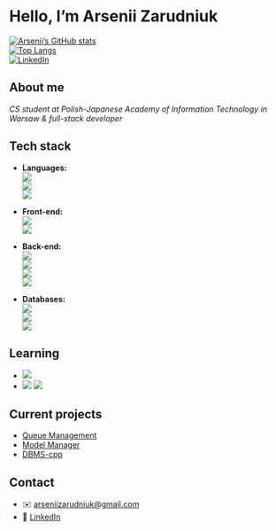 # Hello, I’m Arsenii Zarudniuk

[![Arsenii’s GitHub stats](https://github-readme-stats.vercel.app/api?username=arseniizar&commits_year=2024&show_icons=true)](https://github.com/arseniizar)  
[![Top Langs](https://github-readme-stats.vercel.app/api/top-langs/?username=arseniizar)](https://github.com/arseniizar)  
[![LinkedIn](https://img.shields.io/badge/-LinkedIn-blue?logo=linkedin&style=flat)](https://www.linkedin.com/in/arsenii-zarudniuk-7952b8255/)

## About me
_CS student at Polish-Japanese Academy of Information Technology in Warsaw & full-stack developer_

## Tech stack

- **Languages:**  
  ![](https://img.shields.io/badge/JavaScript-323330?logo=javascript&logoColor=F7DF1E)  
  ![](https://img.shields.io/badge/TypeScript-007ACC?logo=typescript&logoColor=white)  
  ![](https://img.shields.io/badge/C%2B%2B-00599C?logo=c%2B%2B&logoColor=white)

- **Front-end:**  
  ![](https://img.shields.io/badge/React-20232A?logo=react&logoColor=61DAFB)  
  ![](https://img.shields.io/badge/Angular-DD0031?logo=angular&logoColor=white)

- **Back-end:**  
  ![](https://img.shields.io/badge/Node.js-339933?logo=node.js&logoColor=white)  
  ![](https://img.shields.io/badge/NestJS-E0234E?logo=nestjs&logoColor=white)  
  ![](https://img.shields.io/badge/Java-007396?logo=java&logoColor=white)  
  ![](https://img.shields.io/badge/Spring%20Boot-6DB33F?logo=spring&logoColor=white)

- **Databases:**  
  ![](https://img.shields.io/badge/MongoDB-47A248?logo=mongodb&logoColor=white)  
  ![](https://img.shields.io/badge/Firebase-FFCA28?logo=firebase&logoColor=black)  
  ![](https://img.shields.io/badge/PostgreSQL-4169E1?logo=postgresql&logoColor=white)

## Learning

- ![](https://img.shields.io/badge/Python-3776AB?logo=python&logoColor=white)  
- ![](https://img.shields.io/badge/C%23-239120?logo=c-sharp&logoColor=white) ![](https://img.shields.io/badge/.NET-512BD4?logo=dotnet&logoColor=white)



## Current projects
- [Queue Management](https://github.com/arseniizar/queue-management)  
- [Model Manager](https://github.com/arseniizar/model-manager)  
- [DBMS-cpp](https://github.com/arseniizar/DBMS-cpp) 

## Contact
- ✉️ arseniizarudniuk@gmail.com  
- 🔗 [LinkedIn](https://www.linkedin.com/in/arsenii-zarudniuk-7952b8255/)

